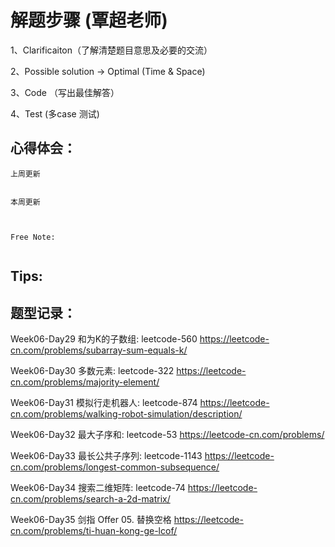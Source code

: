 # 解题步骤 (覃超老师)
1、Clarificaiton（了解清楚题目意思及必要的交流）

2、Possible solution -> Optimal (Time & Space)

3、Code （写出最佳解答）

4、Test (多case 测试)

## 心得体会：

```
上周更新


本周更新



Free Note:
   
```

## Tips:

 

## 题型记录：
Week06-Day29
和为K的子数组: leetcode-560
https://leetcode-cn.com/problems/subarray-sum-equals-k/

Week06-Day30
多数元素: leetcode-322
https://leetcode-cn.com/problems/majority-element/

Week06-Day31
模拟行走机器人: leetcode-874
https://leetcode-cn.com/problems/walking-robot-simulation/description/

Week06-Day32
最大子序和: leetcode-53
https://leetcode-cn.com/problems/

Week06-Day33
最长公共子序列: leetcode-1143
https://leetcode-cn.com/problems/longest-common-subsequence/

Week06-Day34
搜索二维矩阵: leetcode-74
https://leetcode-cn.com/problems/search-a-2d-matrix/
 
Week06-Day35
剑指 Offer 05. 替换空格
https://leetcode-cn.com/problems/ti-huan-kong-ge-lcof/





